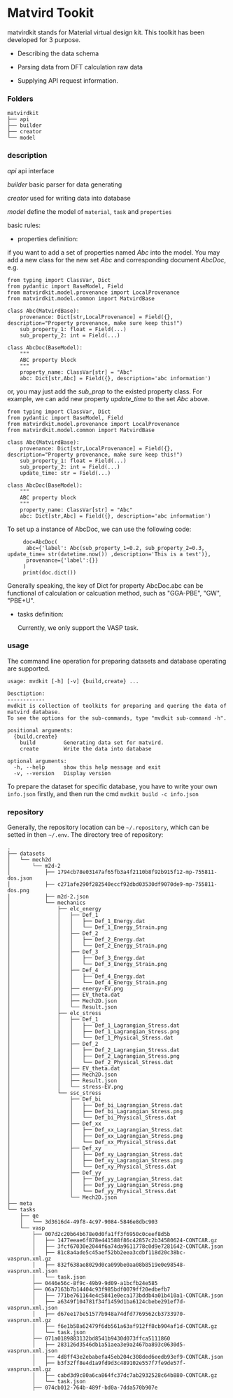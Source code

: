 #  Matvird Tookit

matvirdkit stands for Material virtual design kit. This toolkit has been developed for 3 purpose. 

* Describing the data schema

* Parsing data from DFT calculation raw data

* Supplying API request information.

### Folders
```
matvirdkit
├── api
├── builder
├── creator
└── model

```

### description

*api*     api interface 

*builder* basic parser for data generating

*creator* used for writing data into database

*model*   define the model of `material`,  `task` and `properties`
         

basic rules:

* properties definition: 
 
if you want to add a set of properties named  *Abc* into the model. You may add a new class
for the new set *Abc* and corresponding document *AbcDoc*, e.g.

```
from typing import ClassVar, Dict
from pydantic import BaseModel, Field
from matvirdkit.model.provenance import LocalProvenance
from matvirdkit.model.common import MatvirdBase

class Abc(MatvirdBase):
    provenance: Dict[str,LocalProvenance] = Field({}, description="Property provenance, make sure keep this!")
    sub_property_1: float = Field(...)
    sub_property_2: int = Field(...)

class AbcDoc(BaseModel):
    """
    ABC property block
    """
    property_name: ClassVar[str] = "Abc"
    abc: Dict[str,Abc] = Field({}, description='abc information')
```

or, you may just add the *sub_prop* to the existed property class. For example,
we can add new property *update_time* to the set *Abc* above. 

```
from typing import ClassVar, Dict
from pydantic import BaseModel, Field
from matvirdkit.model.provenance import LocalProvenance
from matvirdkit.model.common import MatvirdBase

class Abc(MatvirdBase):
    provenance: Dict[str,LocalProvenance] = Field({}, description="Property provenance, make sure keep this!")
    sub_property_1: float = Field(...)
    sub_property_2: int = Field(...)
    update_time: str = Field(...)

class AbcDoc(BaseModel):
    """
    ABC property block
    """
    property_name: ClassVar[str] = "Abc"
    abc: Dict[str,Abc] = Field({}, description='abc information')
```
To set up a instance of AbcDoc, we can use the following code:

```
     doc=AbcDoc(
      abc={'label': Abc(sub_property_1=0.2, sub_property_2=0.3, update_time= str(datetime.now()) ,description='This is a test')},
      provenance={'label':{}}
     )
     print(doc.dict())
```
Generally speaking, the key of Dict for property AbcDoc.abc can be functional of calculation or calcuation method,
such as "GGA-PBE", "GW", "PBE+U".

* tasks definition: 
 
  Currently, we only support the VASP task. 

### usage

The command line operation for preparing datasets and  database operating are supported. 

```
usage: mvdkit [-h] [-v] {build,create} ...

Desctiption:
------------
mvdkit is collection of toolkits for preparing and quering the data of matvird database.
To see the options for the sub-commands, type "mvdkit sub-command -h".

positional arguments:
  {build,create}
    build         Generating data set for matvird.
    create        Write the data into database

optional arguments:
  -h, --help      show this help message and exit
  -v, --version   Display version

```

To prepare the dataset for specific database, you have to write your own `info.json` firstly, and 
then run the cmd `mvdkit build -c info.json`


### repository

Generally, the repository location can be  `~/.repository`, which can be setted in then `~/.env`.
The directory tree of repository:
```
.
├── datasets
│   └── mech2d
│       └── m2d-2
│           ├── 1794cb78e03147af65fb3a4f2110b8f92b915f12-mp-755811-dos.json
│           ├── c271afe290f282540eccf92dbd03530df9070de9-mp-755811-dos.png
│           ├── m2d-2.json
│           └── mechanics
│               ├── elc_energy
│               │   ├── Def_1
│               │   │   ├── Def_1_Energy.dat
│               │   │   └── Def_1_Energy_Strain.png
│               │   ├── Def_2
│               │   │   ├── Def_2_Energy.dat
│               │   │   └── Def_2_Energy_Strain.png
│               │   ├── Def_3
│               │   │   ├── Def_3_Energy.dat
│               │   │   └── Def_3_Energy_Strain.png
│               │   ├── Def_4
│               │   │   ├── Def_4_Energy.dat
│               │   │   └── Def_4_Energy_Strain.png
│               │   ├── energy-EV.png
│               │   ├── EV_theta.dat
│               │   ├── Mech2D.json
│               │   └── Result.json
│               ├── elc_stress
│               │   ├── Def_1
│               │   │   ├── Def_1_Lagrangian_Stress.dat
│               │   │   ├── Def_1_Lagrangian_Stress.png
│               │   │   └── Def_1_Physical_Stress.dat
│               │   ├── Def_2
│               │   │   ├── Def_2_Lagrangian_Stress.dat
│               │   │   ├── Def_2_Lagrangian_Stress.png
│               │   │   └── Def_2_Physical_Stress.dat
│               │   ├── EV_theta.dat
│               │   ├── Mech2D.json
│               │   ├── Result.json
│               │   └── stress-EV.png
│               └── ssc_stress
│                   ├── Def_bi
│                   │   ├── Def_bi_Lagrangian_Stress.dat
│                   │   ├── Def_bi_Lagrangian_Stress.png
│                   │   └── Def_bi_Physical_Stress.dat
│                   ├── Def_xx
│                   │   ├── Def_xx_Lagrangian_Stress.dat
│                   │   ├── Def_xx_Lagrangian_Stress.png
│                   │   └── Def_xx_Physical_Stress.dat
│                   ├── Def_xy
│                   │   ├── Def_xy_Lagrangian_Stress.dat
│                   │   ├── Def_xy_Lagrangian_Stress.png
│                   │   └── Def_xy_Physical_Stress.dat
│                   ├── Def_yy
│                   │   ├── Def_yy_Lagrangian_Stress.dat
│                   │   ├── Def_yy_Lagrangian_Stress.png
│                   │   └── Def_yy_Physical_Stress.dat
│                   └── Mech2D.json
├── meta
└── tasks
    ├── qe
    │   └── 3d3616d4-49f8-4c97-9084-5846e8dbc903
    └── vasp
        ├── 007d2c20b64b678e0d0fa1ff3f6950c0ceef8d5b
        │   ├── 1477eeae6f878e441588f86c42857c2b34580624-CONTCAR.gz
        │   ├── 3fcf67030e2044f6a74da9611778c0d9e7281642-CONTCAR.json
        │   ├── 81c8a4ade5c45aef52bb2eea3cdbf118d20c38bc-vasprun.xml.gz
        │   ├── 832f638ae8029d0ca099be0aa08b8519e0e98548-vasprun.xml.json
        │   └── task.json
        ├── 0446e56c-8f9c-49b9-9d09-a1bcfb24e585
        ├── 06a7163b7b14404c93f985bdf0079ff20edbefb7
        │   ├── 771be761164e4c5841e0eca173bddb4a01b410a1-CONTCAR.json
        │   ├── a6349f104781f34f1459d1ba6124cbebe291ef7d-vasprun.xml.json
        │   ├── d67ee17be51577b948a74dfd7769562cb3733970-vasprun.xml.gz
        │   ├── f6e1b58a62479f6db561a63af912ff8cb904af1d-CONTCAR.gz
        │   └── task.json
        ├── 071a0189883132bd8541b9430d073ffca5111860
        │   ├── 283126d3546db1a51aea3e9a2467ba893c0630d5-vasprun.xml.json
        │   ├── 4d8ff43e2ebabefa45eb204c308ded6eedb93ef9-CONTCAR.json
        │   ├── b3f32ff8e4d1a9fd9d3c489102e557f7fe9de57f-vasprun.xml.gz
        │   ├── cabd3d9c80a6ca864fc37dc7ab2932528c64b880-CONTCAR.gz
        │   └── task.json
        ├── 074cb012-764b-489f-bd0a-7dda570b907e
```



